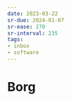 ```yaml
---
date: 2023-03-22
sr-due: 2024-01-07
sr-ease: 270
sr-interval: 235
tags:
- inbox
- software
---
```


# Borg
